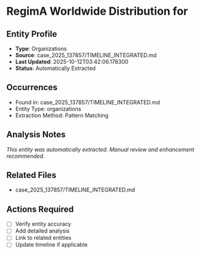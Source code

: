 # RegimA Worldwide Distribution for

## Entity Profile
- **Type**: Organizations
- **Source**: case_2025_137857/TIMELINE_INTEGRATED.md
- **Last Updated**: 2025-10-12T03:42:06.178300
- **Status**: Automatically Extracted

## Occurrences
- Found in: case_2025_137857/TIMELINE_INTEGRATED.md
- Entity Type: organizations
- Extraction Method: Pattern Matching

## Analysis Notes
*This entity was automatically extracted. Manual review and enhancement recommended.*

## Related Files
- case_2025_137857/TIMELINE_INTEGRATED.md

## Actions Required
- [ ] Verify entity accuracy
- [ ] Add detailed analysis
- [ ] Link to related entities
- [ ] Update timeline if applicable

